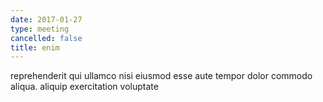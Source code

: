 ```yaml
---
date: 2017-01-27
type: meeting
cancelled: false
title: enim
---
```

reprehenderit qui ullamco nisi eiusmod esse aute tempor dolor commodo aliqua. aliquip exercitation voluptate